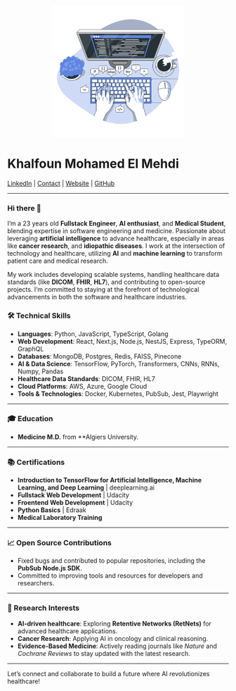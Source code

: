 <p align="center">
  <img width="300" src="./Code typing-bro.png">
</p>

# Khalfoun Mohamed El Mehdi

[LinkedIn](https://www.linkedin.com/in/usecallback) | [Contact](mailto:contact.khalfoun@gmail.com) | [Website](https://usecallback.vercel.app) | [GitHub](https://github.com/useCallback)

---

### Hi there 👋

I’m a 23 years old **Fullstack Engineer**, **AI enthusiast**, and **Medical Student**, blending expertise in software engineering and medicine. Passionate about leveraging **artificial intelligence** to advance healthcare, especially in areas like **cancer research**, and **idiopathic diseases**. I work at the intersection of technology and healthcare, utilizing **AI** and **machine learning** to transform patient care and medical research.

My work includes developing scalable systems, handling healthcare data standards (like **DICOM**, **FHIR**, **HL7**), and contributing to open-source projects. I’m committed to staying at the forefront of technological advancements in both the software and healthcare industries.



### 🛠️ Technical Skills

- **Languages**: Python, JavaScript, TypeScript, Golang
- **Web Development**: React, Next.js, Node.js, NestJS, Express, TypeORM, GraphQL
- **Databases**: MongoDB, Postgres, Redis, FAISS, Pinecone
- **AI & Data Science**: TensorFlow, PyTorch, Transformers, CNNs, RNNs, Numpy, Pandas
- **Healthcare Data Standards**: DICOM, FHIR, HL7
- **Cloud Platforms**: AWS, Azure, Google Cloud
- **Tools & Technologies**: Docker, Kubernetes, PubSub, Jest, Playwright

---


### 🎓 Education

- **Medicine M.D.** from **Algiers University.

---

### 📚 Certifications

- **Introduction to TensorFlow for Artificial Intelligence, Machine Learning, and Deep Learning** | deeplearning.ai
- **Fullstack Web Development** | Udacity
- **Froentend Web Development** | Udacity
- **Python Basics** | Edraak
- **Medical Laboratory Training** 

---

### 📈 Open Source Contributions

- Fixed bugs and contributed to popular repositories, including the **PubSub Node.js SDK**.
- Committed to improving tools and resources for developers and researchers.

---

### 🌱 Research Interests

- **AI-driven healthcare**: Exploring **Retentive Networks (RetNets)** for advanced healthcare applications.
- **Cancer Research**: Applying AI in oncology and clinical reasoning.
- **Evidence-Based Medicine**: Actively reading journals like _Nature_ and _Cochrane Reviews_ to stay updated with the latest research.

---

Let’s connect and collaborate to build a future where AI revolutionizes healthcare!

